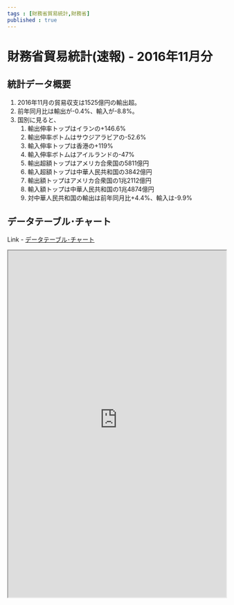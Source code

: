 ```yaml
--- 
tags : [財務省貿易統計,財務省] 
published : true
---
```

# 財務省貿易統計(速報) - 2016年11月分
## 統計データ概要
1. 2016年11月の貿易収支は1525億円の輸出超。
1. 前年同月比は輸出が-0.4%、輸入が-8.8%。
1. 国別に見ると、
	1. 輸出伸率トップはイランの+146.6%
	1. 輸出伸率ボトムはサウジアラビアの-52.6%
	1. 輸入伸率トップは香港の+119%
	1. 輸入伸率ボトムはアイルランドの-47%
	1. 輸出超額トップはアメリカ合衆国の5811億円
	1. 輸入超額トップは中華人民共和国の3842億円
	1. 輸出額トップはアメリカ合衆国の1兆2112億円
	1. 輸入額トップは中華人民共和国の1兆4874億円
	1. 対中華人民共和国の輸出は前年同月比+4.4%、輸入は-9.9%
	
## データテーブル･チャート
Link - [データテーブル･チャート](http://knowledgevault.saecanet.com/charts/am-consulting.co.jp-tradeStatistics.html)
<iframe src="http://knowledgevault.saecanet.com/charts/am-consulting.co.jp-tradeStatistics.html" width="100%" height="800px"></iframe>